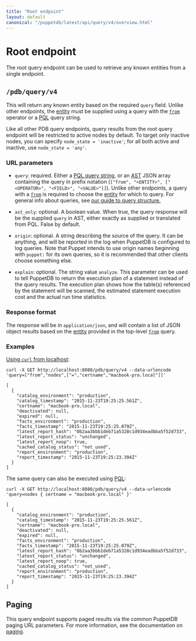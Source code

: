 ```yaml
---
title: "Root endpoint"
layout: default
canonical: "/puppetdb/latest/api/query/v4/overview.html"
---
```

# Root endpoint

[curl]: ../curl.markdown#using-curl-from-localhost-non-sslhttp
[paging]: ./paging.markdown
[query]: query.markdown
[from]: ./ast.markdown#context-operators
[entities]: ./entities.markdown
[pql]: ./pql.markdown
[ast]: ./ast.markdown

The root query endpoint can be used to retrieve any known entities from a
single endpoint.

## `/pdb/query/v4`

This will return any known entity based on the required `query` field. Unlike
other endpoints, the [entity][entities] must be supplied using a query with the [`from`][from]
operator or a [PQL][pql] query string.

Like all other PDB query endpoints, query results from the root query endpoint
will be restricted to active nodes by default. To target only inactive nodes,
you can specify `node_state = 'inactive'`; for all both active and inactive, use
`node_state = 'any'`.

### URL parameters

* `query`: required. Either a [PQL query string][pql], or an [AST][ast] JSON array containing the query in prefix notation
(`["from", "<ENTITY>", ["<OPERATOR>", "<FIELD>", "<VALUE>"]]`). Unlike other endpoints,
a query with a [`from`][from] is required to choose the [entity][entities] for which to query. For
general info about queries, see [our guide to query structure.][query]

* `ast_only`: optional. A boolean value. When true, the query response will be the supplied 
`query` in AST, either exactly as supplied or translated from PQL. False by default.

* `origin`: optional. A string describing the source of the query.  It
can be anything, and will be reported in the log when PuppetDB is
configured to log queries.  Note that Puppet intends to use origin
names beginning with `puppet:` for its own queries, so it is
recommended that other clients choose something else.

* `explain`: optional. The string value `analyze`. This parameter can be used
  to tell PuppetDB to return the execution plan of a statement instead of the
  query results. The execution plan shows how the table(s) referenced by the
  statement will be scanned, the estimated statement execution cost and the
  actual run time statistics.

### Response format

The response will be in `application/json`, and will contain a list of JSON
object results based on the [entity][entities] provided in the top-level [`from`][from] query.

### Examples

[Using `curl` from localhost][curl]:

    curl -X GET http://localhost:8080/pdb/query/v4 --data-urlencode 'query=["from","nodes",["=","certname","macbook-pro.local"]]'

    [
      {
        "catalog_environment": "production",
        "catalog_timestamp": "2015-11-23T19:25:25.561Z",
        "certname": "macbook-pro.local",
        "deactivated": null,
        "expired": null,
        "facts_environment": "production",
        "facts_timestamp": "2015-11-23T19:25:25.079Z",
        "latest_report_hash": "0b2aa3bbb1deb71a5328c1d934eadbba5f52d733",
        "latest_report_status": "unchanged",
        "latest_report_noop": true,
        "cached_catalog_status": "not_used",
        "report_environment": "production",
        "report_timestamp": "2015-11-23T19:25:23.394Z"
      }
    ]

The same query can also be executed using [PQL][pql]:

    curl -X GET http://localhost:8080/pdb/query/v4 --data-urlencode 'query=nodes { certname = "macbook-pro.local" }'

    [
      {
        "catalog_environment": "production",
        "catalog_timestamp": "2015-11-23T19:25:25.561Z",
        "certname": "macbook-pro.local",
        "deactivated": null,
        "expired": null,
        "facts_environment": "production",
        "facts_timestamp": "2015-11-23T19:25:25.079Z",
        "latest_report_hash": "0b2aa3bbb1deb71a5328c1d934eadbba5f52d733",
        "latest_report_status": "unchanged",
        "latest_report_noop": true,
        "cached_catalog_status": "not_used",
        "report_environment": "production",
        "report_timestamp": "2015-11-23T19:25:23.394Z"
      }
    ]

## Paging

This query endpoint supports paged results via the common PuppetDB paging
URL parameters. For more information, see the documentation
on [paging][paging].

